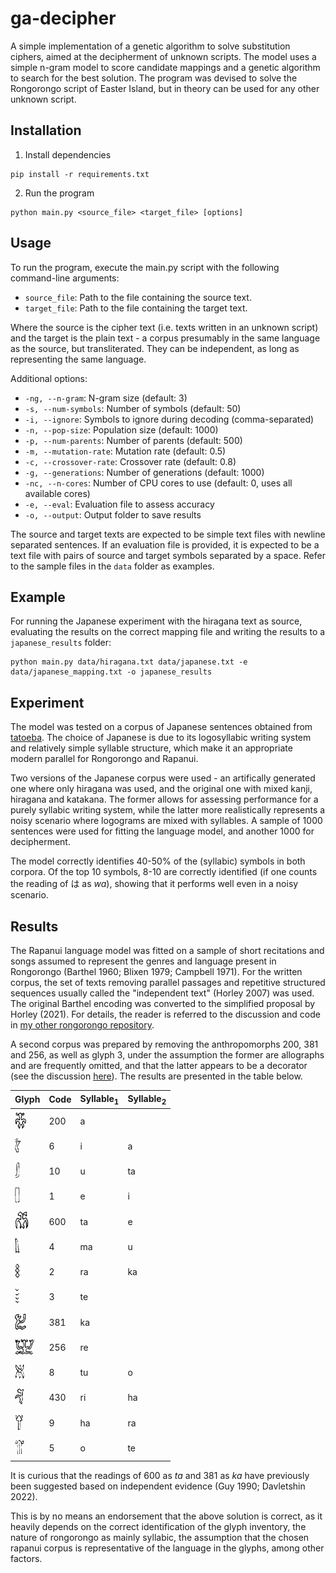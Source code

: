 # ga-decipher

A simple implementation of a genetic algorithm to solve substitution ciphers, aimed at the decipherment of unknown scripts. The model uses a simple n-gram model to score candidate mappings and a genetic algorithm to search for the best solution. The program was devised to solve the Rongorongo script of Easter Island, but in theory can be used for any other unknown script.

## Installation

1. Install dependencies
```
pip install -r requirements.txt
```
2. Run the program
```
python main.py <source_file> <target_file> [options]
```

## Usage

To run the program, execute the main.py script with the following command-line arguments:

* `source_file`: Path to the file containing the source text.
* `target_file`: Path to the file containing the target text.

Where the source is the cipher text (i.e. texts written in an unknown script) and the target is the plain text - a corpus presumably in the same language as the source, but transliterated. They can be independent, as long as representing the same language.

Additional options:

* `-ng, --n-gram`: N-gram size (default: 3)
* `-s, --num-symbols`: Number of symbols (default: 50)
* `-i, --ignore`: Symbols to ignore during decoding (comma-separated)
* `-n, --pop-size`: Population size (default: 1000)
* `-p, --num-parents`: Number of parents (default: 500)
* `-m, --mutation-rate`: Mutation rate (default: 0.5)
* `-c, --crossover-rate`: Crossover rate (default: 0.8)
* `-g, --generations`: Number of generations (default: 1000)
* `-nc, --n-cores`: Number of CPU cores to use (default: 0, uses all available cores)
* `-e, --eval`: Evaluation file to assess accuracy
* `-o, --output`: Output folder to save results

The source and target texts are expected to be simple text files with newline separated sentences. If an evaluation file is provided, it is expected to be a text file with pairs of source and target symbols separated by a space. Refer to the sample files in the `data` folder as examples.

## Example

For running the Japanese experiment with the hiragana text as source, evaluating the results on the correct mapping file and writing the results to a `japanese_results` folder:

```
python main.py data/hiragana.txt data/japanese.txt -e data/japanese_mapping.txt -o japanese_results
```

## Experiment

The model was tested on a corpus of Japanese sentences obtained from <a href="https://tatoeba.org">tatoeba</a>. The choice of Japanese is due to its logosyllabic writing system and relatively simple syllable structure, which make it an appropriate modern parallel for Rongorongo and Rapanui.

Two versions of the Japanese corpus were used - an artifically generated one where only hiragana was used, and the original one with mixed kanji, hiragana and katakana. The former allows for assessing performance for a purely syllabic writing system, while the latter more realistically represents a noisy scenario where logograms are mixed with syllables. A sample of 1000 sentences were used for fitting the language model, and another 1000 for decipherment.

The model correctly identifies 40-50% of the (syllabic) symbols in both corpora. Of the top 10 symbols, 8-10 are correctly identified (if one counts the reading of は as *wa*), showing that it performs well even in a noisy scenario.

## Results

The Rapanui language model was fitted on a sample of short recitations and songs assumed to represent the genres and language present in Rongorongo (Barthel 1960; Blixen 1979; Campbell 1971). For the written corpus, the set of texts removing parallel passages and repetitive structured sequences usually called the "independent text" (Horley 2007) was used. The original Barthel encoding was converted to the simplified proposal by Horley (2021). For details, the reader is referred to the discussion and code in <a href="https://github.com/jgregoriods/rongopy">my other rongorongo repository</a>.

A second corpus was prepared by removing the anthropomorphs 200, 381 and 256, as well as glyph 3, under the assumption the former are allographs and are frequently omitted, and that the latter appears to be a decorator (see the discussion <a href="https://github.com/jgregoriods/rongopy/tree/master/ga_lstm">here</a>). The results are presented in the table below.


| Glyph | Code | Syllable<sub>1</sub> | Syllable<sub>2</sub> |
| --- | --- | --- | --- |
| <img src="img/200.png" height="32"> | 200 | a | |
| <img src="img/6.png" height="32"> | 6 | i | a |
| <img src="img/10.png" height="32"> | 10 | u | ta |
| <img src="img/1.png" height="32"> | 1 | e | i |
| <img src="img/600.png" height="32"> | 600 | ta | e |
| <img src="img/4.png" height="32"> | 4 | ma | u |
| <img src="img/2.png" height="32"> | 2 | ra | ka |
| <img src="img/3.png" height="32"> | 3 | te | |
| <img src="img/381.png" height="32"> | 381 | ka | |
| <img src="img/256.png" height="32"> | 256 | re | |
| <img src="img/8.png" height="32"> | 8 | tu | o |
| <img src="img/430.png" height="32"> | 430 | ri | ha |
| <img src="img/9.png" height="32"> | 9 | ha | ra |
| <img src="img/5.png" height="32"> | 5 | o | te |

It is curious that the readings of 600 as *ta* and 381 as *ka* have previously been suggested based on independent evidence (Guy 1990; Davletshin 2022).

This is by no means an endorsement that the above solution is correct, as it heavily depends on the correct identification of the glyph inventory, the nature of rongorongo as mainly syllabic, the assumption that the chosen rapanui corpus is representative of the language in the glyphs, among other factors.